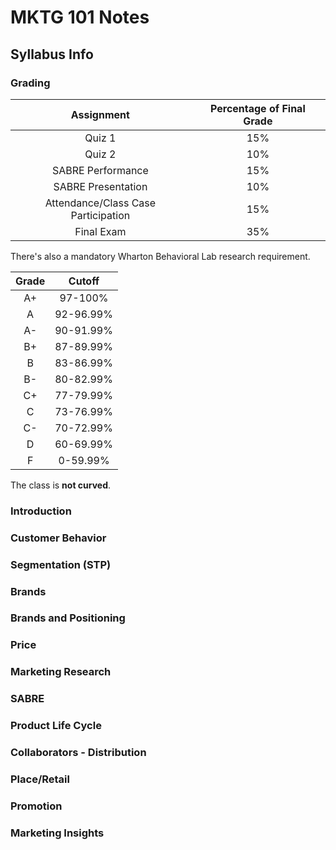 # MKTG 101 Notes

## Syllabus Info
### Grading

|   Assignment    |  Percentage of Final Grade           |
|:------------------:|:----------------:|
| Quiz 1 | 15% |
| Quiz 2 | 10% |
| SABRE Performance | 15% |
| SABRE Presentation | 10% |
| Attendance/Class Case Participation | 15% |
| Final Exam | 35% |

There's also a mandatory Wharton Behavioral Lab research requirement.

| Grade |  Cutoff  |
|:-----:|:--------:|
| A+    | 97-100%  |
| A     | 92-96.99%|
| A-    | 90-91.99%|
| B+    | 87-89.99%|
| B     | 83-86.99%|
| B-    | 80-82.99%|
| C+    | 77-79.99%|
| C     | 73-76.99%|
| C-    | 70-72.99%|
| D     | 60-69.99%|
| F     | 0-59.99% |

The class is __not curved__.

### Introduction


### Customer Behavior

### Segmentation (STP)

### Brands

### Brands and Positioning

### Price

### Marketing Research

### SABRE

### Product Life Cycle

### Collaborators - Distribution

### Place/Retail

### Promotion

### Marketing Insights
